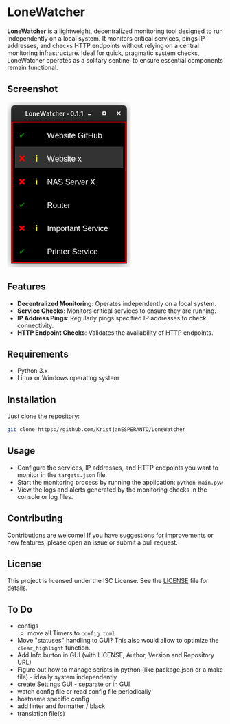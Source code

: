 # LoneWatcher

**LoneWatcher** is a lightweight, decentralized monitoring tool designed to run independently on a local system. It monitors critical services, pings IP addresses, and checks HTTP endpoints without relying on a central monitoring infrastructure. Ideal for quick, pragmatic system checks, LoneWatcher operates as a solitary sentinel to ensure essential components remain functional.

## Screenshot

![Screenshot](screenshot.png)

## Features

- **Decentralized Monitoring**: Operates independently on a local system.
- **Service Checks**: Monitors critical services to ensure they are running.
- **IP Address Pings**: Regularly pings specified IP addresses to check connectivity.
- **HTTP Endpoint Checks**: Validates the availability of HTTP endpoints.

## Requirements

- Python 3.x
- Linux or Windows operating system

## Installation

Just clone the repository:

```bash
git clone https://github.com/KristjanESPERANTO/LoneWatcher
```

## Usage

- Configure the services, IP addresses, and HTTP endpoints you want to monitor in the `targets.json` file.
- Start the monitoring process by running the application: `python main.pyw`
- View the logs and alerts generated by the monitoring checks in the console or log files.

## Contributing

Contributions are welcome! If you have suggestions for improvements or new features, please open an issue or submit a pull request.

## License

This project is licensed under the ISC License. See the [LICENSE](LICENSE.md) file for details.

## To Do

- configs
  - move all Timers to `config.toml`
- Move "statuses" handling to GUI? This also would allow to optimize the `clear_highlight` function.
- Add Info button in GUI (with LICENSE, Author, Version and Repository URL)
- Figure out how to manage scripts in python (like package.json or a make file) - ideally system independently
- create Settings GUI - separate or in GUI
- watch config file or read config file periodically
- hostname specific config
- add linter and formatter / black
- translation file(s)
